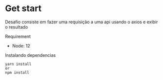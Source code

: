 # Get start

Desafio consiste em fazer uma requisição a uma api usando o axios e exibir o resultado

Requirement
* Node: 12

Instalando dependencias
```
yarn install
or
npm install
```